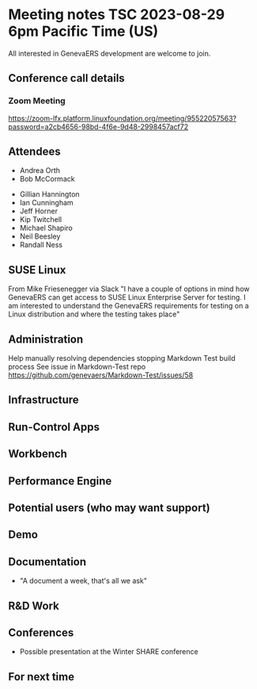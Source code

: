 # Meeting notes TSC 2023-08-29 6pm Pacific Time (US)
All interested in GenevaERS development are welcome to join.
## Conference call details
### Zoom Meeting
https://zoom-lfx.platform.linuxfoundation.org/meeting/95522057563?password=a2cb4656-98bd-4f6e-9d48-2998457acf72
## Attendees 
- Andrea Orth
- Bob McCormack 
<!-- - Eugene Morrow -->
- Gillian Hannington 
- Ian Cunningham 
- Jeff Horner 
- Kip Twitchell 
- Michael Shapiro
- Neil Beesley 
- Randall Ness

## SUSE Linux
From Mike Friesenegger via Slack
"I have a couple of options in mind how GenevaERS can get access to SUSE Linux Enterprise Server for testing. I am interested to understand the GenevaERS requirements for testing on a Linux distribution and where the testing takes place"

## Administration

Help manually resolving dependencies stopping Markdown Test build process
See issue in Markdown-Test repo  
https://github.com/genevaers/Markdown-Test/issues/58

## Infrastructure
## Run-Control Apps
## Workbench
## Performance Engine
## Potential users (who may want support)
## Demo
## Documentation
- "A document a week, that's all we ask" 
## R&D Work
## Conferences 
- Possible presentation at the Winter SHARE conference 
## For next time 
